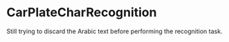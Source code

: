 # CarPlateCharRecognition
Still trying to discard the Arabic text before performing the recognition task.

